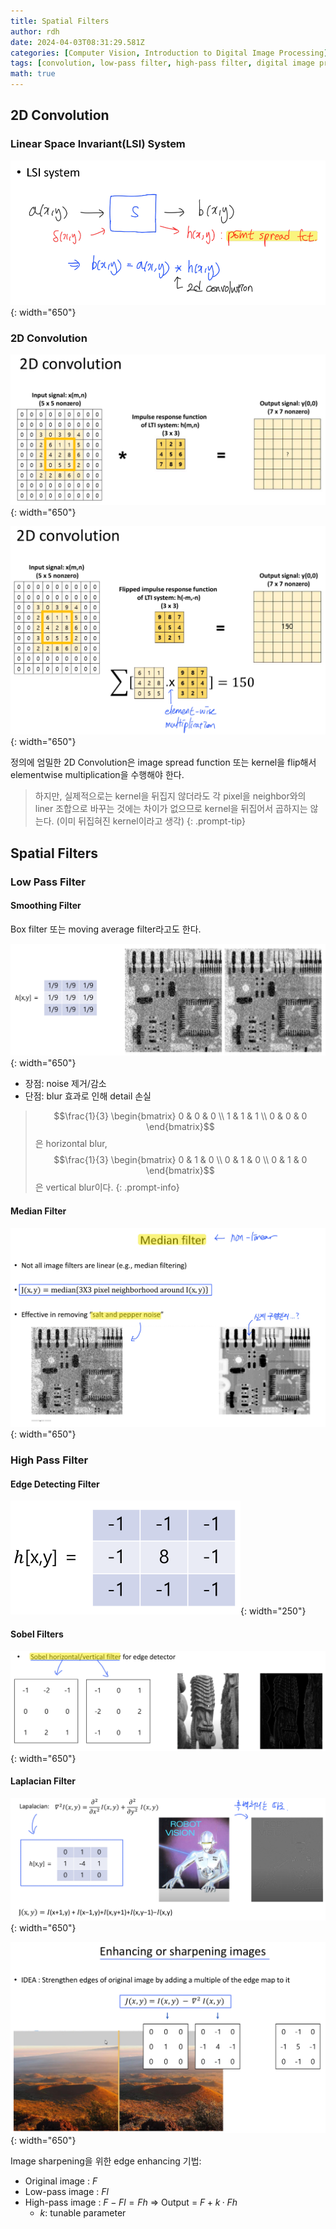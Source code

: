 ```yaml
---
title: Spatial Filters
author: rdh
date: 2024-04-03T08:31:29.581Z
categories: [Computer Vision, Introduction to Digital Image Processing]
tags: [convolution, low-pass filter, high-pass filter, digital image processing, computer vision]
math: true
---
```


## 2D Convolution
### Linear Space Invariant(LSI) System
![](/assets/img/spatial-filters-01.png){: width="650"}

### 2D Convolution
![](/assets/img/spatial-filters-02.png){: width="650"}

![](/assets/img/spatial-filters-03.png){: width="650"}

정의에 엄밀한 2D Convolution은 image spread function 또는 kernel을 flip해서 elementwise multiplication을 수행해야 한다.

> 하지만, 실제적으로는 kernel을 뒤집지 않더라도 각 pixel을 neighbor와의 liner 조합으로 바꾸는 것에는 차이가 없으므로 kernel을 뒤집어서 곱하지는 않는다. (이미 뒤집혀진 kernel이라고 생각)
{: .prompt-tip}

## Spatial Filters
### Low Pass Filter
#### Smoothing Filter
Box filter 또는 moving average filter라고도 한다.

![](/assets/img/spatial-filters-04.png){: width="650"}

* 장점: noise 제거/감소
* 단점: blur 효과로 인해 detail 손실

> $$\frac{1}{3} \begin{bmatrix} 0 & 0 & 0 \\ 1 & 1 & 1 \\ 0 & 0 & 0 \end{bmatrix}$$은 horizontal blur, $$\frac{1}{3} \begin{bmatrix} 0 & 1 & 0 \\ 0 & 1 & 0 \\ 0 & 1 & 0 \end{bmatrix}$$은 vertical blur이다.
{: .prompt-info}

#### Median Filter
![](/assets/img/spatial-filters-09.png){: width="650"}

### High Pass Filter
#### Edge Detecting Filter

![](/assets/img/spatial-filters-05.png){: width="250"}

#### Sobel Filters

![](/assets/img/spatial-filters-08.png){: width="650"}

#### Laplacian Filter

![](/assets/img/spatial-filters-06.png){: width="650"}

![](/assets/img/spatial-filters-07.png){: width="650"}

Image sharpening을 위한 edge enhancing 기법:
  * Original image : $F$
  * Low-pass image : $Fl$
  * High-pass image : $F-Fl = Fh$
	=> Output = $F + k·Fh$
    * $k$: tunable parameter




